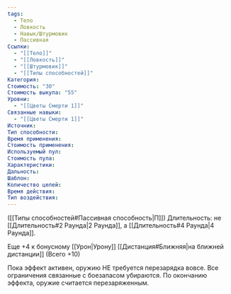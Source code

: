 ```yaml
---
tags:
  - Тело
  - Ловкость
  - Навык/Штурмовик
  - Пассивная
Ссылки:
  - "[[Тело]]"
  - "[[Ловкость]]"
  - "[[Штурмовик]]"
  - "[[Типы способностей]]"
Категория: 
Стоимость: "30"
Стоимость выкупа: "55"
Уровни:
  - "[[Цветы Смерти 1]]"
Связанные навыки:
  - "[[Цветы Смерти 1]]"
Источник:
Тип способности:
Время применения:
Стоимость применения:
Используемый пул:
Стоимость пула:
Характеристики:
Дальность:
Шаблон:
Количество целей:
Время действия:
Тип воздействия:
---
```

([[Типы способностей#Пассивная способность|П]]) Длительность: не [[Длительность#2 Раунда|2 Раунда]], а [[Длительность#4 Раунда|4 Раунда]].

Еще +4 к бонусному [[Урон|Урону]] [[Дистанция#Ближняя|на ближней дистанции]] (Всего +10)

Пока эффект активен, оружию НЕ требуется перезарядка вовсе. Все ограничения связанные с боезапасом убираются. По окончанию эффекта, оружие считается перезаряженным. 